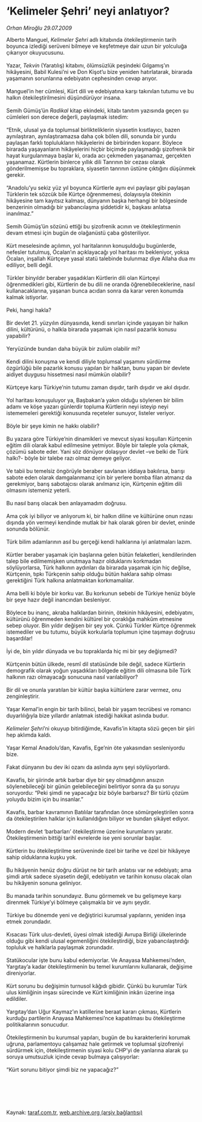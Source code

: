 # ‘Kelimeler Şehri’ neyi anlatıyor?

*Orhan Miroğlu 29.07.2009*

<div class="taraf_structure_2col_1zq">
<div class="margen_n">



 <p>Alberto Manguel, <i>Kelimeler Şehri</i> adlı kitabında ötekileştirmenin tarih boyunca izlediği serüveni bilmeye ve keşfetmeye dair uzun bir yolculuğa çıkarıyor okuyucusunu. <br/><br/>Yazar, <i>Tekvin</i> (Yaratılış) kitabını, ölümsüzlük peşindeki Gılgamış’ın hikâyesini, Babil Kulesi’ni ve Don Kişot’u bize yeniden hatırlatarak, birarada yaşamanın sorunlarına edebiyatın cephesinden cevap arıyor. <br/><br/>Manguel’in her cümlesi, Kürt dili ve edebiyatına karşı takınılan tutumu ve bu halkın ötekileştirilmesini düşündürüyor insana. <br/><br/>Semih Gümüş’ün <i>Radikal</i> kitap ekindeki, kitabı tanıtım yazısında geçen şu cümleleri son derece değerli, paylaşmak istedim: <br/><br/>“Etnik, ulusal ya da toplumsal birlikteliklerin siyasetin kısıtlayıcı, bazen aynılaştıran, aynılaştıramazsa daha çok bölen dili, sonunda bir yurdu paylaşan farklı toplulukların hikâyelerini de birbirinden koparır. Böylece birarada yaşayanların hikâyelerini hiçbir biçimde paylaşmadığı şizofrenik bir hayat kurgulanmaya başlar ki, orada acı çekmeden yaşanamaz, gerçekten yaşanamaz. Kürtlerin binlerce yıllık dili Tanrının bir cezası olarak gönderilmemişse bu topraklara, siyasetin tanrının üstüne çıktığını düşünmek gerekir. <br/><br/>“Anadolu’yu sekiz yüz yıl boyunca Kürtlerle aynı evi paylaşır gibi paylaşan Türklerin tek sözcük bile Kürtçe öğrenmemesi, dolayısıyla ötekinin hikâyesine tam kayıtsız kalması, dünyanın başka herhangi bir bölgesinde benzerinin olmadığı bir yabancılaşma şiddetidir ki, başkası anlatsa inanılmaz.” <br/><br/>Semih Gümüş’ün sözünü ettiği bu şizofrenik acının ve ötekileştirmenin devam etmesi için bugün de olağanüstü çaba gösteriliyor. <br/><br/>Kürt meselesinde açılımın, yol haritalarının konuşulduğu bugünlerde, nefesler tutulmuş, Öcalan’ın açıklayacağı yol haritası mı bekleniyor, yoksa Öcalan, inşallah Kürtçeye yasal statü talebinde bulunmaz diye Allaha dua mı ediliyor, belli değil. <br/><br/>Türkler binyıldır beraber yaşadıkları Kürtlerin dili olan Kürtçeyi öğrenmedikleri gibi, Kürtlerin de bu dili ne oranda öğrenebileceklerine, nasıl kullanacaklarına, yaşanan bunca acıdan sonra da karar veren konumda kalmak istiyorlar. <br/><br/>Peki, hangi hakla? <br/><br/>Bir devlet 21. yüzyılın dünyasında, kendi sınırları içinde yaşayan bir halkın dilini, kültürünü, o halkla birarada yaşamak için nasıl pazarlık konusu yapabilir? <br/><br/>Yeryüzünde bundan daha büyük bir zulüm olabilir mi? <br/><br/>Kendi dilini konuşma ve kendi diliyle toplumsal yaşamını sürdürme özgürlüğü bile pazarlık konusu yapılan bir halktan, bunu yapan bir devlete aidiyet duygusu hissetmesi nasıl mümkün olabilir? <br/><br/>Kürtçeye karşı Türkiye’nin tutumu zaman dışıdır, tarih dışıdır ve akıl dışıdır. <br/><br/>Yol haritası konuşuluyor ya, Başbakan’a yakın olduğu söylenen bir bilim adamı ve köşe yazarı günlerdir topluma Kürtlerin neyi isteyip neyi istememeleri gerektiği konusunda reçeteler sunuyor, listeler veriyor. <br/><br/>Böyle bir şeye kimin ne hakkı olabilir? <br/><br/>Bu yazara göre Türkiye’nin dinamikleri ve mevcut siyasi koşulları Kürtçenin eğitim dili olarak kabul edilmesine yetmiyor. Böyle bir taleple yola çıkmak, çözümü sabote eder. Yani söz dönüyor dolaşıyor devlet –ve belki de Türk halkı?- böyle bir talebe razı olmaz demeye geliyor. <br/><br/>Ve tabii bu temelsiz öngörüyle beraber savlanan iddiaya bakılırsa, barışı sabote eden olarak damgalanmanız için bir yerlere bomba filan atmanız da gerekmiyor, barış sabotajcısı olarak anılmanız için, Kürtçenin eğitim dili olmasını istemeniz yeterli. <br/><br/>Bu nasıl barış olacak ben anlayamadım doğrusu. <br/><br/>Ama çok iyi biliyor ve anlıyorum ki, bir halkın diline ve kültürüne onun rızası dışında yön vermeyi kendinde mutlak bir hak olarak gören bir devlet, eninde sonunda bölünür. <br/><br/>Türk bilim adamlarının asıl bu gerçeği kendi halklarına iyi anlatmaları lazım. <br/><br/>Kürtler beraber yaşamak için başlarına gelen bütün felaketleri, kendilerinden talep bile edilmemişken unutmaya hazır olduklarını korkmadan söylüyorlarsa, Türk halkının aydınları da birarada yaşamak için hiç değilse, Kürtçenin, tıpkı Türkçenin sahip olduğu bütün haklara sahip olması gerektiğini Türk halkına anlatmaktan korkmamalılar. <br/><br/>Ama belli ki böyle bir korku var. Bu korkunun sebebi de Türkiye henüz böyle bir şeye hazır değil inancından besleniyor. <br/><br/>Böylece bu inanç, akraba halklardan birinin, ötekinin hikâyesini, edebiyatını, kültürünü öğrenmeden kendini kültürel bir çoraklığa mahkûm etmesine sebep oluyor. Bin yıldır değişen bir şey yok. Çünkü Türkler Kürtçe öğrenmek istemediler ve bu tutumu, büyük korkularla toplumun içine taşımayı doğrusu başardılar! <br/><br/>İyi de, bin yıldır dünyada ve bu topraklarda hiç mi bir şey değişmedi? <br/><br/>Kürtçenin bütün ülkede, resmî dil statüsünde bile değil, sadece Kürtlerin demografik olarak yoğun yaşadıkları bölgede eğitim dili olmasına bile Türk halkının razı olmayacağı sonucuna nasıl varılabiliyor? <br/><br/>Bir dil ve onunla yaratılan bir kültür başka kültürlere zarar vermez, onu zenginleştirir. <br/><br/>Yaşar Kemal’in engin bir tarih bilinci, belalı bir yaşam tecrübesi ve romancı duyarlılığıyla bize yıllardır anlatmak istediği hakikat aslında budur.<i> <br/><br/>Kelimeler Şehri</i>’ni okuyup bitirdiğimde, Kavafis’in kitapta sözü geçen bir şiiri hep aklımda kaldı. <br/><br/>Yaşar Kemal Anadolu’dan, Kavafis, Ege’nin öte yakasından sesleniyordu bize. <br/><br/>Fakat dünyanın bu dev iki ozanı da aslında aynı şeyi söylüyorlardı. <br/><br/>Kavafis, bir şiirinde artık barbar diye bir şey olmadığının ansızın söylenebileceği bir günün gelebileceğini belirtiyor sonra da şu soruyu soruyordu: “Peki şimdi ne yapacağız biz böyle barbarsız? Bir türlü çözüm yoluydu bizim için bu insanlar.” <br/><br/>Kavafis, barbar kavramının Batılılar tarafından önce sömürgeleştirilen sonra da ötekileştirilen halklar için kullanıldığını biliyor ve bundan şikâyet ediyor. <br/><br/>Modern devlet ‘barbarları’ ötekileştirme üzerine kurumlarını yaratır. Ötekileştirmenin bittiği tarihî evrelerde ise yeni sorunlar başlar. <br/><br/>Kürtlerin bu ötekileştirilme serüveninde özel bir tarihe ve özel bir hikâyeye sahip olduklarına kuşku yok. <br/><br/>Bu hikâyenin henüz doğru dürüst ne bir tarih anlatısı var ne edebiyatı; ama şimdi artık sadece siyasetin değil, edebiyatın ve tarihin konusu olacak olan bu hikâyenin sonuna geliniyor. <br/><br/>Bu manada tarihin sonundayız. Bunu görmemek ve bu gelişmeye karşı direnmek Türkiye’yi bölmeye çalışmakla bir ve aynı şeydir. <br/><br/>Türkiye bu dönemde yeni ve değiştirici kurumsal yapılarını, yeniden inşa etmek zorundadır. <br/><br/>Kısacası Türk ulus-devleti, üyesi olmak istediği Avrupa Birliği ülkelerinde olduğu gibi kendi ulusal egemenliğini ötekileştirdiği, bize yabancılaştırdığı topluluk ve halklarla paylaşmak zorundadır. <br/><br/>Statükocular işte bunu kabul edemiyorlar. Ve Anayasa Mahkemesi’nden, Yargıtay’a kadar ötekileştirmenin bu temel kurumlarını kullanarak, değişime direniyorlar. <br/><br/>Kürt sorunu bu değişimin turnusol kâğıdı gibidir. Çünkü bu kurumlar Türk ulus kimliğinin inşası sürecinde ve Kürt kimliğinin inkârı üzerine inşa edildiler. <br/><br/>Yargıtay’dan Uğur Kaymaz’ın katillerine beraat kararı çıkması, Kürtlerin kurduğu partilerin Anayasa Mahkemesi’nce kapatılması bu ötekileştirme politikalarının sonucudur. <br/><br/>Ötekileştirmenin bu kurumsal yapıları, bugün de bu karakterlerini korumak uğruna, parlamentoyu çalışamaz hale getirmek ve toplumsal şizofreniyi sürdürmek için, ötekileştirmenin siyasi kolu CHP’yi de yanlarına alarak şu soruya umutsuzluk içinde cevap bulmaya çalışıyorlar: <br/><br/>“Kürt sorunu bitiyor şimdi biz ne yapacağız?”</p>
<br/>
<br/>
<br/>



<br/>


<div id="taraf_not">
</div>

</div>


</div>

Kaynak: [taraf.com.tr](http://taraf.com.tr:80/makale/6781.htm), [web.archive.org (arşiv bağlantısı)](http://web.archive.org/web/20091227020910/http://taraf.com.tr:80/makale/6781.htm)
